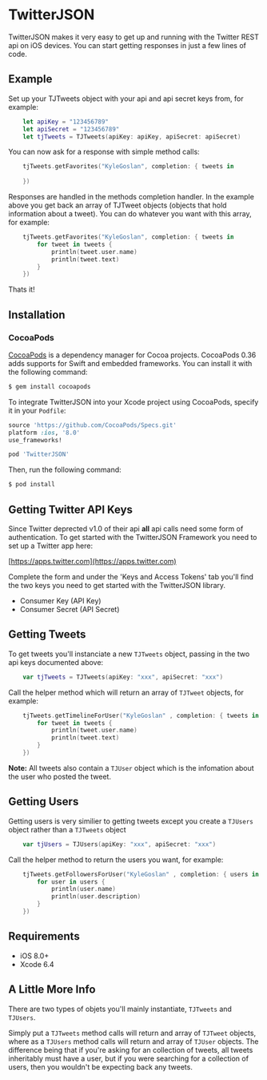 # TwitterJSON

TwitterJSON makes it very easy to get up and running with the Twitter REST api on iOS devices. 
You can start getting responses in just a few lines of code.

## Example

Set up your TJTweets object with your api and api secret keys from, for example:

```swift
	let apiKey = "123456789"
    let apiSecret = "123456789"
    let tjTweets = TJTweets(apiKey: apiKey, apiSecret: apiSecret)
``` 

You can now ask for a response with simple method calls:

```swift
	tjTweets.getFavorites("KyleGoslan", completion: { tweets in
    
    })
```

Responses are handled in the methods completion handler. In the example above you get back an array of TJTweet objects (objects that hold information about a tweet). You can do whatever you want with this array, for example: 

```swift
	tjTweets.getFavorites("KyleGoslan", completion: { tweets in
        for tweet in tweets {
            println(tweet.user.name)
            println(tweet.text)
        }
    })
```

Thats it!

## Installation

### CocoaPods

[CocoaPods](http://cocoapods.org) is a dependency manager for Cocoa projects. CocoaPods 0.36 adds   supports for Swift and embedded frameworks. You can install it with the following command:

```bash
$ gem install cocoapods
```

To integrate TwitterJSON into your Xcode project using CocoaPods, specify it in your `Podfile`:

```ruby
source 'https://github.com/CocoaPods/Specs.git'
platform :ios, '8.0'
use_frameworks!

pod 'TwitterJSON'
```

Then, run the following command:

```bash
$ pod install
```
## Getting Twitter API Keys

Since Twitter deprected v1.0 of their api **all** api calls need some form of authentication. To get 
started with the TwitterJSON Framework you need to set up a Twitter app here:

[https://apps.twitter.com](https://apps.twitter.com)

Complete the form and under the 'Keys and Access Tokens' tab you'll find the two keys you need to
get started with the TwitterJSON library. 

* Consumer Key (API Key)
* Consumer Secret (API Secret)

## Getting Tweets

To get tweets you'll instanciate a new `TJTweets` object, passing in the two api keys documented above:

```swift
    var tjTweets = TJTweets(apiKey: "xxx", apiSecret: "xxx")
```

Call the helper method which will return an array of `TJTweet` objects, for example:

```swift 
    tjTweets.getTimelineForUser("KyleGoslan" , completion: { tweets in
        for tweet in tweets {
            println(tweet.user.name)
            println(tweet.text)
        }
    })
```

**Note:** All tweets also contain a `TJUser` object which is 
the infomation about the user who posted the tweet. 

## Getting Users

Getting users is very similier to getting tweets except you create a `TJUsers` object rather than a `TJTweets` object 

```swift
    var tjUsers = TJUsers(apiKey: "xxx", apiSecret: "xxx")
```

Call the helper method to return the users you want, for example:

```swift 
    tjTweets.getFollowersForUser("KyleGoslan" , completion: { users in
        for user in users {
            println(user.name)
            println(user.description)
        }
    })
```

## Requirements

- iOS 8.0+
- Xcode 6.4

## A Little More Info

There are two types of objets you'll mainly instantiate, `TJTweets` and `TJUsers`.

Simply put a `TJTweets` method calls will return and array of `TJTweet` objects, where as a `TJUsers` method calls will 
return and array of `TJUser` objects. The difference being that if you're asking for an collection of tweets, all tweets inheritably must have a user, but if you were searching for a collection of users, then you wouldn't be expecting back any tweets.  
